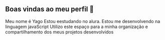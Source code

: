 ## Boas vindas ao meu perfil 👋

Meu nome é Yago Estou eestudando  no alura.
Estou me desenvolvendo na linguagem javaScript Utilizo este espaço para a minha organização e compartilhamento dos meus projetos desenvolvidos
